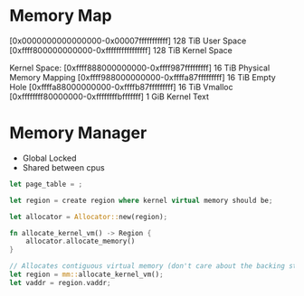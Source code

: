 # Memory Map

[0x0000000000000000-0x00007fffffffffff]  128 TiB User Space
[0xffff800000000000-0xffffffffffffffff]  128 TiB Kernel Space

Kernel Space:
[0xffff888000000000-0xffff987fffffffff]   16 TiB Physical Memory Mapping
[0xffff988000000000-0xffffa87fffffffff]   16 TiB Empty Hole
[0xffffa88000000000-0xffffb87fffffffff]   16 TiB Vmalloc
[0xffffffff80000000-0xffffffffbfffffff]    1 GiB Kernel Text

# Memory Manager

* Global Locked
* Shared between cpus

```rust
let page_table = ;

let region = create region where kernel virtual memory should be;

let allocator = Allocator::new(region);

fn allocate_kernel_vm() -> Region {
    allocator.allocate_memory()
}

// Allocates contiguous virtual memory (don't care about the backing store)
let region = mm::allocate_kernel_vm();
let vaddr = region.vaddr;
```
